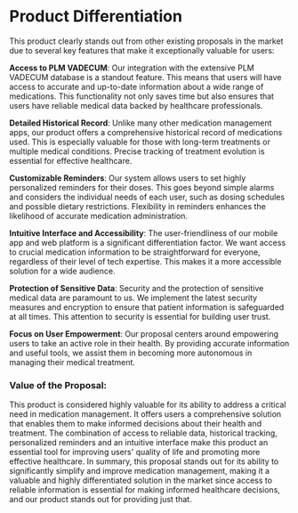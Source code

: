 # Product Differentiation

This product clearly stands out from other existing proposals in the market due to several key features that make it exceptionally valuable for users:

**Access to PLM VADECUM**: Our integration with the extensive PLM VADECUM database is a standout feature. This means that users will have access to accurate and up-to-date information about a wide range of medications. This functionality not only saves time but also ensures that users have reliable medical data backed by healthcare professionals.

**Detailed Historical Record**: Unlike many other medication management apps, our product offers a comprehensive historical record of medications used. This is especially valuable for those with long-term treatments or multiple medical conditions. Precise tracking of treatment evolution is essential for effective healthcare.

**Customizable Reminders**: Our system allows users to set highly personalized reminders for their doses. This goes beyond simple alarms and considers the individual needs of each user, such as dosing schedules and possible dietary restrictions. Flexibility in reminders enhances the likelihood of accurate medication administration.

**Intuitive Interface and Accessibility**: The user-friendliness of our mobile app and web platform is a significant differentiation factor. We want access to crucial medication information to be straightforward for everyone, regardless of their level of tech expertise. This makes it a more accessible solution for a wide audience.

**Protection of Sensitive Data**: Security and the protection of sensitive medical data are paramount to us. We implement the latest security measures and encryption to ensure that patient information is safeguarded at all times. This attention to security is essential for building user trust.

**Focus on User Empowerment**: Our proposal centers around empowering users to take an active role in their health. By providing accurate information and useful tools, we assist them in becoming more autonomous in managing their medical treatment.

### **Value of the Proposal**:

This product is considered highly valuable for its ability to address a critical need in medication management. It offers users a comprehensive solution that enables them to make informed decisions about their health and treatment. The combination of access to reliable data, historical tracking, personalized reminders and an intuitive interface make this product an essential tool for improving users' quality of life and promoting more effective healthcare. In summary, this proposal stands out for its ability to significantly simplify and improve medication management, making it a valuable and highly differentiated solution in the market since access to reliable information is essential for making informed healthcare decisions, and our product stands out for providing just that.